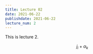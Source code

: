 ```yaml
---
title: Lecture 02
date: 2021-06-22
publishdate: 2021-06-22
lecture_num: 2
---
```


This is lecture 2.


$$j_i + \alpha_k$$